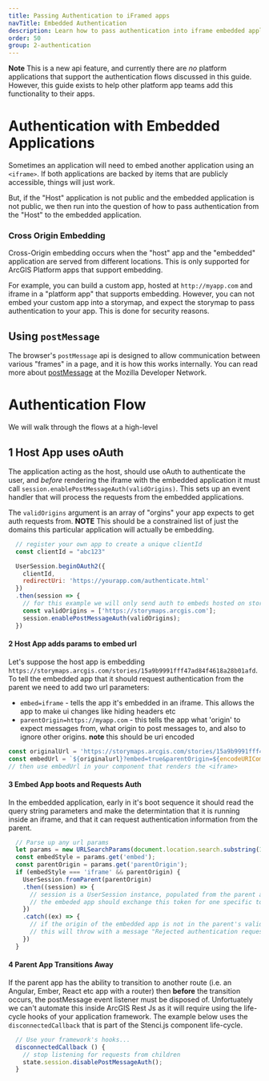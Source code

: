 ```yaml
---
title: Passing Authentication to iFramed apps
navTitle: Embedded Authentication
description: Learn how to pass authentication into iframe embedded applications.
order: 50
group: 2-authentication
---
```


**Note** This is a new api feature, and currently there are *no* platform applications that support the authentication flows discussed in this guide. However, this guide exists to help other platform app teams add this functionality to their apps.

# Authentication with Embedded Applications

Sometimes an application will need to embed another application using an `<iframe>`. If both applications are backed by items that are publicly accessible, things will just work.

But, if the "Host" application is not public and the embedded application is not public, we then run into the question of how to pass authentication from the "Host" to the embedded application.

### Cross Origin Embedding
Cross-Origin embedding occurs when the "host" app and the "embedded" application are served from different locations. This is only supported for ArcGIS Platform apps that support embedding.


For example, you can build a custom app, hosted at `http://myapp.com` and iframe in a "platform app" that supports embedding. However, you can not embed your custom app into a storymap, and expect the storymap to pass authentication to your app. This is done for security reasons.


## Using `postMessage` 
The browser's `postMessage` api is designed to allow communication between various "frames" in a page, and it is how this works internally. You can read more about [postMessage](https://developer.mozilla.org/en-US/docs/Web/API/Window/postMessage) at the Mozilla Developer Network.

# Authentication Flow
We will walk through the flows at a high-level

## 1 Host App uses oAuth

The application acting as the host, should use oAuth to authenticate the user, and *before* rendering the iframe with the embedded application it must call `session.enablePostMessageAuth(validOrigins)`. This sets up an event handler that will process the requests from the embedded applications.

The `validOrigins` argument is an array of "orgins" your app expects to get auth requests from. **NOTE** This should be a constrained list of just the domains this particular application will actually be embedding.

```js
  // register your own app to create a unique clientId
  const clientId = "abc123"

  UserSession.beginOAuth2({
    clientId,
    redirectUri: 'https://yourapp.com/authenticate.html'
  })
  .then(session => {
    // for this example we will only send auth to embeds hosted on storymaps.arcgis.com
    const validOrigins = ['https://storymaps.arcgis.com'];
    session.enablePostMessageAuth(validOrigins);
  })
```

#### 2  Host App adds params to embed url
Let's suppose the host app is embedding `https://storymaps.arcgis.com/stories/15a9b9991fff47ad84f4618a28b01afd`. To tell the embedded app that it should request authentication from the parent we need to add two url parameters:

- `embed=iframe` - tells the app it's embedded in an iframe. This allows the app to make ui changes like hiding headers etc
- `parentOrigin=https://myapp.com` - this tells the app what 'origin' to expect messages from, what origin to post messages to, and also to ignore other origins. **note** this should be uri encoded

```js
const originalUrl = 'https://storymaps.arcgis.com/stories/15a9b9991fff47ad84f4618a28b01afd';
const embedUrl = `${originalurl}?embed=true&parentOrigin=${encodeURIComponent(window.location.origin)}`;
// then use embedUrl in your component that renders the <iframe>
```

#### 3 Embed App boots and Requests Auth
In the embedded application, early in it's boot sequence it should read the query string parameters and make the determintation that it is running inside an iframe, and that it can request authentication information from the parent. 

```js
  // Parse up any url params
  let params = new URLSearchParams(document.location.search.substring(1));
  const embedStyle = params.get('embed');
  const parentOrigin = params.get('parentOrigin'); 
  if (embedStyle === 'iframe' && parentOrigin) {
    UserSession.fromParent(parentOrigin)
    .then((session) => {
      // session is a UserSession instance, populated from the parent app
      // the embeded app should exchange this token for one specific to the application
    })
    .catch((ex) => {
      // if the origin of the embedded app is not in the parent's validOrigin array
      // this will throw with a message "Rejected authentication request."
    })
  }
```

#### 4 Parent App Transitions Away
If the parent app has the ability to transition to another route (i.e. an Angular, Ember, React etc app with a router) then **before** the transition occurs, the postMessage event listener must be disposed of. Unfortuately we can't automate this inside ArcGIS Rest Js as it will require using the life-cycle hooks of your application framework. The example below uses the `disconnectedCallback` that is part of the Stenci.js component life-cycle.

```js
  // Use your framework's hooks...
  disconnectedCallback () {
    // stop listening for requests from children
    state.session.disablePostMessageAuth();
  }
```

